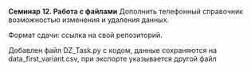 **Семинар 12. Работа с файлами**
Дополнить телефонный справочник возможностью изменения и удаления данных.

Формат сдачи: ссылка на свой репозиторий.


Добавлен файл DZ_Task.py c кодом, данные сохраняются на data_first_variant.csv, при экспорте указывается другой файл
